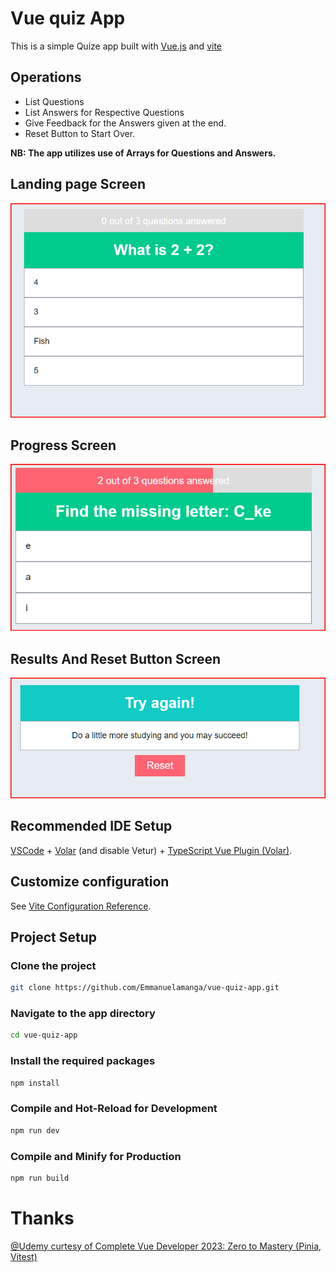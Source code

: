 # Vue quiz App

This is a simple Quize app built with [Vue.js](https://vuejs.org/) and [vite](https://vitejs.dev/)

## Operations

<ul>
    <li>List Questions</li>    
    <li>List Answers for Respective Questions</li>
    <li>Give Feedback for the Answers given at the end.</li>
    <li>Reset Button to Start Over.</li>
</ul>

**NB: The app utilizes use of Arrays for Questions and Answers.**
## Landing page Screen
![Landing Page Screen](./git_resource/1.png)

## Progress Screen
![Progress Screen](./git_resource/2.png)

## Results And Reset Button Screen
![Results And Reset Button Screen](./git_resource/3.png)


## Recommended IDE Setup

[VSCode](https://code.visualstudio.com/) + [Volar](https://marketplace.visualstudio.com/items?itemName=Vue.volar) (and
disable
Vetur) + [TypeScript Vue Plugin (Volar)](https://marketplace.visualstudio.com/items?itemName=Vue.vscode-typescript-vue-plugin).

## Customize configuration

See [Vite Configuration Reference](https://vitejs.dev/config/).

## Project Setup

### Clone the project

```sh
git clone https://github.com/Emmanuelamanga/vue-quiz-app.git
```

### Navigate to the app directory

```sh 
cd vue-quiz-app
```

### Install the required packages

```sh
npm install
```

### Compile and Hot-Reload for Development

```sh
npm run dev
```

### Compile and Minify for Production

```sh
npm run build
```

# Thanks 
[@Udemy curtesy of Complete Vue Developer 2023: Zero to Mastery (Pinia, Vitest)](https://www.udemy.com/course/complete-vue-js-developer-zero-to-mastery-vuex/)
